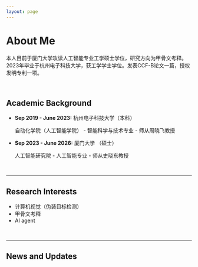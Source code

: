 ```yaml
---
layout: page
---
```


# About Me

本人目前于厦门大学攻读人工智能专业工学硕士学位，研究方向为甲骨文考释。2023年毕业于杭州电子科技大学，获工学学士学位。发表CCF-B论文一篇，授权发明专利一项。

<br>

## Academic Background

- **Sep 2019 - June 2023:** 杭州电子科技大学（本科）

  自动化学院（人工智能学院） - 智能科学与技术专业 - 师从周晓飞教授

- **Sep 2023 - June 2026:** 厦门大学 （硕士）

  人工智能研究院 - 人工智能专业 - 师从史晓东教授

<br>

---

## Research Interests

- 计算机视觉（伪装目标检测）
- 甲骨文考释
- AI agent

<br>

---

## News and Updates



